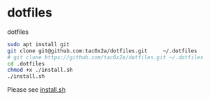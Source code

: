 # dotfiles
dotfiles

```sh
sudo apt install git
git clone git@github.com:tac0x2a/dotfiles.git     ~/.dotfiles
# git clone https://github.com/tac0x2a/dotfiles.git ~/.dotfiles
cd .dotfiles
chmod +x ./install.sh
./install.sh
```

Please see [install.sh](install.shh)
